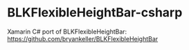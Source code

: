 # BLKFlexibleHeightBar-csharp
Xamarin C# port of BLKFlexibleHeightBar: https://github.com/bryankeller/BLKFlexibleHeightBar

